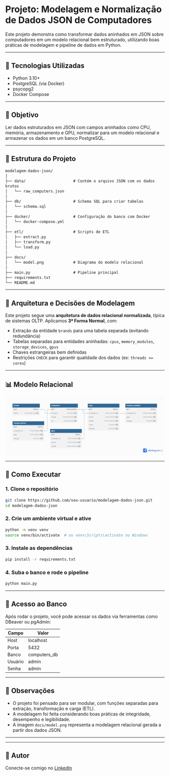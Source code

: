 # Projeto: Modelagem e Normalização de Dados JSON de Computadores

Este projeto demonstra como transformar dados aninhados em JSON sobre computadores em um modelo relacional bem estruturado, utilizando boas práticas de modelagem e pipeline de dados em Python.

---

## 🔧 Tecnologias Utilizadas

- Python 3.10+
- PostgreSQL (via Docker)
- psycopg2
- Docker Compose

---

## 🎯 Objetivo

Ler dados estruturados em JSON com campos aninhados como CPU, memória, armazenamento e GPU, normalizar para um modelo relacional e armazenar os dados em um banco PostgreSQL.

---

## 🧱 Estrutura do Projeto

```
modelagem-dados-json/
│
├── data/                     # Contém o arquivo JSON com os dados brutos
│   └── raw_computers.json
│
├── db/                       # Schema SQL para criar tabelas
│   └── schema.sql
│
├── docker/                   # Configuração do banco com Docker
│   └── docker-compose.yml
│
├── etl/                      # Scripts de ETL
│   ├── extract.py
│   ├── transform.py
│   └── load.py
│
├── docs/
│   └── model.png             # Diagrama do modelo relacional
│
├── main.py                   # Pipeline principal
├── requirements.txt
└── README.md
```

---

## 🧠 Arquitetura e Decisões de Modelagem

Este projeto segue uma **arquitetura de dados relacional normalizada**, típica de sistemas OLTP. Aplicamos **3ª Forma Normal**, com:

- Extração da entidade `brands` para uma tabela separada (evitando redundância)
- Tabelas separadas para entidades aninhadas: `cpus`, `memory_modules`, `storage_devices`, `gpus`
- Chaves estrangeiras bem definidas
- Restrições `CHECK` para garantir qualidade dos dados (ex: `threads >= cores`)

---

## 📊 Modelo Relacional

![Diagrama do Modelo Relacional](docs/model.png)

---

## 🚀 Como Executar

### 1. Clone o repositório
```bash
git clone https://github.com/seu-usuario/modelagem-dados-json.git
cd modelagem-dados-json
```

### 2. Crie um ambiente virtual e ative
```bash
python -m venv venv
source venv/bin/activate  # ou venv\Scripts\activate no Windows
```

### 3. Instale as dependências
```bash
pip install -r requirements.txt
```

### 4. Suba o banco e rode o pipeline
```bash
python main.py
```

---

## 📂 Acesso ao Banco

Após rodar o projeto, você pode acessar os dados via ferramentas como DBeaver ou pgAdmin:

| Campo     | Valor        |
|-----------|--------------|
| Host      | localhost    |
| Porta     | 5432         |
| Banco     | computers_db |
| Usuário   | admin        |
| Senha     | admin        |

---

## 📌 Observações

- O projeto foi pensado para ser modular, com funções separadas para extração, transformação e carga (ETL).
- A modelagem foi feita considerando boas práticas de integridade, desempenho e legibilidade.
- A imagem `docs/model.png` representa a modelagem relacional gerada a partir dos dados JSON.

---
---

## 👤 Autor

Conecte-se comigo no [LinkedIn](https://www.linkedin.com/in/pedro-sofiati-de-sa/)
